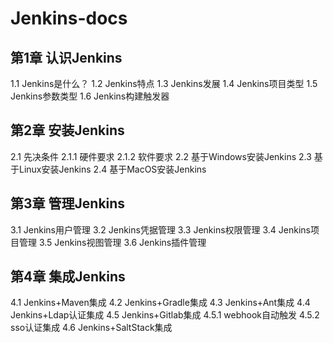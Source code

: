 # Jenkins-docs



## 第1章  认识Jenkins
   1.1  Jenkins是什么？
   1.2  Jenkins特点
   1.3  Jenkins发展
   1.4  Jenkins项目类型
   1.5  Jenkins参数类型
   1.6  Jenkins构建触发器
## 第2章  安装Jenkins
2.1  先决条件
2.1.1  硬件要求
2.1.2  软件要求
2.2  基于Windows安装Jenkins
2.3  基于Linux安装Jenkins
2.4  基于MacOS安装Jenkins
## 第3章  管理Jenkins
3.1  Jenkins用户管理
3.2  Jenkins凭据管理
3.3  Jenkins权限管理
3.4  Jenkins项目管理
3.5  Jenkins视图管理
3.6  Jenkins插件管理
## 第4章  集成Jenkins
4.1  Jenkins+Maven集成
4.2  Jenkins+Gradle集成
            4.3  Jenkins+Ant集成
4.4  Jenkins+Ldap认证集成
4.5  Jenkins+Gitlab集成
4.5.1  webhook自动触发
4.5.2  sso认证集成
4.6 Jenkins+SaltStack集成
